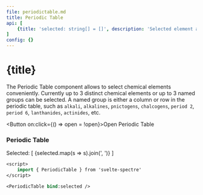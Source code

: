```yaml
---
file: periodictable.md
title: Periodic Table
api: [
	{title: 'selected: string[] = []', description: 'Selected element array output', variables: 'any string'},
]
config: {}
---
```


<script>
    import { PeriodicTable } from '$lib'
    import {Button, Modal} from '$lib'
    let selected = [];
    let open = false;
</script>

# {title}

The Periodic Table component allows to select chemical elements conveniently. Currently up to 3 distinct chemical elements or up to 3 named groups can be selected. A named group is either a column or row in the periodic table, such as `alkali`, `alkalines`, `pnictogens`, `chalcogens`, `period 2`, `period 6`, `lanthanides`, `actinides`, etc.

<Button on:click={() => open = !open}>Open Periodic Table</Button>

<Modal bind:open size="fs">
    <h3 slot="header">Periodic Table</h3>
    <div class="content">
        <p>
            Selected: [ {selected.map(s => s).join(', ')} ]
        </p>
        <p>
            <PeriodicTable bind:selected/>
        </p>
    </div>
</Modal>

```sv
<script>
    import { PeriodicTable } from 'svelte-spectre'
</script>

<PeriodicTable bind:selected />
```
